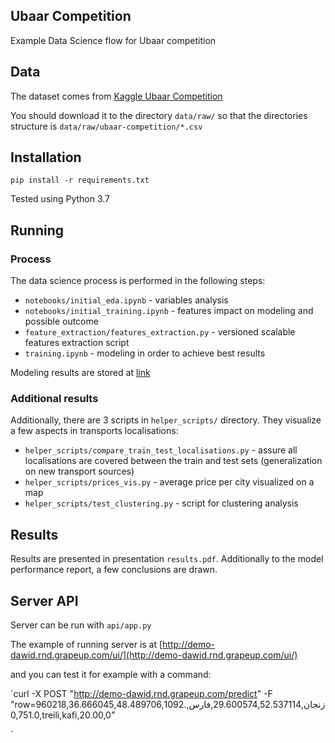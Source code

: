 ## Ubaar Competition
Example Data Science flow for Ubaar competition


## Data 
The dataset comes from [Kaggle Ubaar Competition](https://www.kaggle.com/c/ubaar-competition)

You should download it to the directory `data/raw/` so that the directories 
structure is `data/raw/ubaar-competition/*.csv`

## Installation

`pip install -r requirements.txt`

Tested using Python 3.7

## Running

### Process
The data science process is performed in the following steps:

- `notebooks/initial_eda.ipynb` - variables analysis
- `notebooks/initial_training.ipynb` - features impact on modeling and possible outcome
- `feature_extraction/features_extraction.py` - versioned scalable features extraction script
- `training.ipynb` - modeling in order to achieve best results

Modeling results are stored at [link](http://ubaar-competition-mlflow-284138417.eu-central-1.elb.amazonaws.com/)

### Additional results

Additionally, there are 3 scripts in `helper_scripts/` directory. They visualize a few aspects in
transports localisations:
- `helper_scripts/compare_train_test_localisations.py` - assure all localisations are covered 
between the train and test sets (generalization on new transport sources)
- `helper_scripts/prices_vis.py` - average price per city visualized on a map
- `helper_scripts/test_clustering.py` - script for clustering analysis


## Results

Results are presented in presentation `results.pdf`. Additionally to the model performance report,
a few conclusions are drawn.


## Server API

Server can be run with `api/app.py`

The example of running server is at [http://demo-dawid.rnd.grapeup.com/ui/](http://demo-dawid.rnd.grapeup.com/ui/)

and you can test it for example with a command:

`curl -X POST "http://demo-dawid.rnd.grapeup.com/predict" -F "row=960218,36.666045,48.489706,زنجان,29.600574,52.537114,فارس,1092.0,751.0,treili,kafi,20.00,0"

`